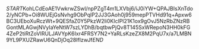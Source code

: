 $START$KohLCdEoAE1VwkrwZSwl/npPZgT4m1LXVbj6/iJ0iYW+QPAJBIsXnTdo2/yNCPb+Oi8WUEjGsNvhg9ObPqlP2JJ3GAoh0j959mepPTVHd91q+Apxw6BC3UEboXuRczWt+9QESfaZ0Y5PkzW2li0KIclPl21K1ox9gOvJ5NzRbZNzRBGontMLAGwjNVyIaYeNtW7szLYDhB/bqtbwPjQv8T145SxWRepoN3HH0kFG4ZeP2tiRtZoVIRULJAVYpK6Ixr4FRSY7N2+YaRLsKzeZX8M2PqU7x/a7LMBN9YL9PXUZRawU6QnDjOq28lfIzwJf$END$